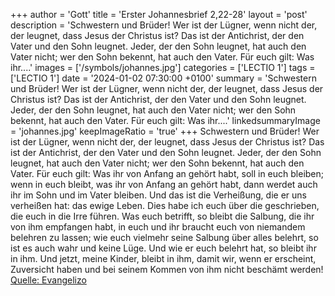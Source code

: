 +++
author = 'Gott'
title = 'Erster Johannesbrief 2,22-28'
layout = 'post'
description = 'Schwestern und Brüder! Wer ist der Lügner, wenn nicht der, der leugnet, dass Jesus der Christus ist? Das ist der Antichrist, der den Vater und den Sohn leugnet. Jeder, der den Sohn leugnet, hat auch den Vater nicht; wer den Sohn bekennt, hat auch den Vater. Für euch gilt: Was ihr....'
images = ['/symbols/johannes.jpg']
categories = ['LECTIO 1']
tags = ['LECTIO 1']
date = '2024-01-02 07:30:00 +0100'
summary = 'Schwestern und Brüder! Wer ist der Lügner, wenn nicht der, der leugnet, dass Jesus der Christus ist? Das ist der Antichrist, der den Vater und den Sohn leugnet. Jeder, der den Sohn leugnet, hat auch den Vater nicht; wer den Sohn bekennt, hat auch den Vater. Für euch gilt: Was ihr....'
linkedsummaryImage = 'johannes.jpg'
keepImageRatio = 'true'
+++
Schwestern und Brüder! Wer ist der Lügner, wenn nicht der, der leugnet, dass Jesus der Christus ist? Das ist der Antichrist, der den Vater und den Sohn leugnet.
Jeder, der den Sohn leugnet, hat auch den Vater nicht; wer den Sohn bekennt, hat auch den Vater.
Für euch gilt: Was ihr von Anfang an gehört habt, soll in euch bleiben; wenn in euch bleibt, was ihr von Anfang an gehört habt, dann werdet auch ihr im Sohn und im Vater bleiben.<!--more-->
Und das ist die Verheißung, die er uns verheißen hat: das ewige Leben.
Dies habe ich euch über die geschrieben, die euch in die Irre führen.
Was euch betrifft, so bleibt die Salbung, die ihr von ihm empfangen habt, in euch und ihr braucht euch von niemandem belehren zu lassen; wie euch vielmehr seine Salbung über alles belehrt, so ist es auch wahr und keine Lüge. Und wie er euch belehrt hat, so bleibt ihr in ihm.
Und jetzt, meine Kinder, bleibt in ihm, damit wir, wenn er erscheint, Zuversicht haben und bei seinem Kommen von ihm nicht beschämt werden!<br> [Quelle: Evangelizo](https://evangeliumtagfuertag.org/DE/gospel)